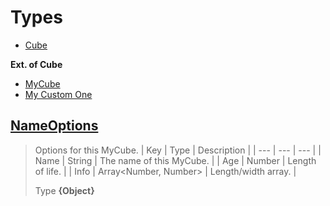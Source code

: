 
# Types

* [Cube](https://github.com/QSmally/Docgen/blob/master/Test/Documentations/Cube.md)

**Ext. of Cube**
* [MyCube](https://github.com/QSmally/Docgen/blob/master/Test/Documentations/MyCube.md)
* [My Custom One](https://github.com/QSmally/Docgen/blob/master/Test/Documentations/CustomCube.md)



## [NameOptions](https://github.com/QSmally/Docgen/blob/master/Test/lib/Types.js#L2)
> Options for this MyCube.
> | Key | Type | Description |
> | --- | --- | --- |
> | Name | String | The name of this MyCube. |
> | Age | Number | Length of life. |
> | Info | Array<Number, Number> | Length/width array. |
>
> Type **{Object}**
